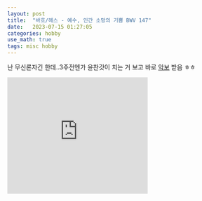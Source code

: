 ```yaml
---
layout: post
title:  "바흐/헤스 - 예수, 인간 소망의 기쁨 BWV 147"
date:   2023-07-15 01:27:05 
categories: hobby
use_math: true
tags: misc hobby
---
```


난 무신론자긴 한데..3주전엔가 윤찬갓이 치는 거 보고 바로 [악보](https://petruccimusiclibrary.ca/files/imglnks/caimg/b/b2/IMSLP589569-PMLP149942-Bach-Hess--Jesu-joy-of-mans--pno.pdf) 받음 ㅎㅎ

<iframe allowfullscreen="allowfullscreen" class="b-hbp-video b-uploaded" frameborder="0" height="266" id="BLOGGER-video-e87eb00dedc2887c-16998" mozallowfullscreen="mozallowfullscreen" src="https://www.blogger.com/video.g?token=AD6v5dzUFbeCJAIGH9rxv8uEUQBI3k2EXHeuuos5G-6DLmhRDETjhjy1Fz57cdxjZAVPlHB4CiqpRa9d9YyW68G9HUambgNRjKO13ubkhAB_otoThsdjQU9QLtjV0Lr2YDuTMJZgSPZc" webkitallowfullscreen="webkitallowfullscreen" width="320">

아직 뭐 피드백 남길 실력은 안되고...나중에 악보 좀 외우고 다시 찍어봐야 할듯  
한 음만 강조하는건 대체 어떻게 하는지 모르겠음..ㅋㅋ  
악보 허겁지겁 넘기는 게 뭔가...웃기네 ㅋㅋㅋ

오늘의 팁 - 아이패드 forscore는 위로 넘기는게 잘넘어감. 악보 안넘어가서 찍는거 멈추니까 좀 어이없었음 ㅋㅋ


https://drive.google.com/file/d/12lAmpKGki2e9YLIzbNgLYo0fPw6AlAHB/view?usp=sharing